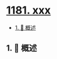 # [1181. xxx](https://github.com/Tdahuyou/TNotes.leetcode/tree/main/notes/1181.%20xxx)

<!-- region:toc -->

- [1. 📝 概述](#1--概述)

<!-- endregion:toc -->

## 1. 📝 概述
